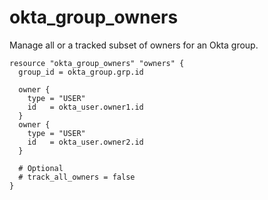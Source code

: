 # okta_group_owners

Manage all or a tracked subset of owners for an Okta group.

```hcl
resource "okta_group_owners" "owners" {
  group_id = okta_group.grp.id

  owner {
    type = "USER"
    id   = okta_user.owner1.id
  }
  owner {
    type = "USER"
    id   = okta_user.owner2.id
  }

  # Optional
  # track_all_owners = false
}
```
